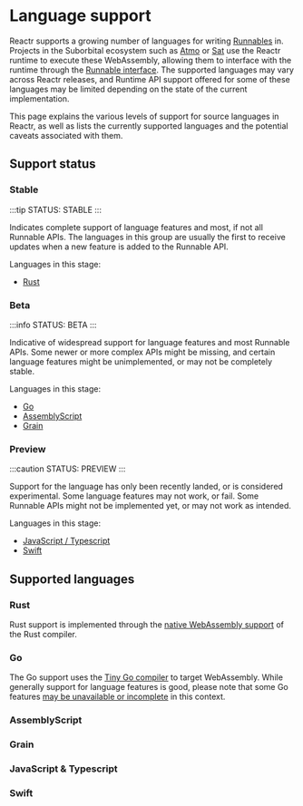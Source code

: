 # Language support

Reactr supports a growing number of languages for writing [Runnables](../atmo/concepts/runnables.md) in. Projects in the Suborbital ecosystem such as [Atmo](../atmo/) or [Sat](../sat/) use the Reactr runtime to execute these WebAssembly, allowing them to interface with the runtime through the [Runnable interface](../atmo/runnable-api/introduction#the-runnable-interface). The supported languages may vary across Reactr releases, and Runtime API support offered for some of these languages may be limited depending on the state of the current implementation.

This page explains the various levels of support for source languages in Reactr, as well as lists the currently supported languages and the potential caveats associated with them.


## Support status

### Stable

:::tip STATUS: STABLE
:::

Indicates complete support of language features and most, if not all Runnable APIs. The languages in this group are usually the first to receive updates when a new feature is added to the Runnable API.

Languages in this stage:
* [Rust](#rust)


### Beta

:::info STATUS: BETA
:::

Indicative of widespread support for language features and most Runnable APIs. Some newer or more complex APIs might be missing, and certain language features might be unimplemented, or may not be completely stable.

Languages in this stage:
* [Go](#go)
* [AssemblyScript](#assemblyscript)
* [Grain](#grain)


### Preview

:::caution STATUS: PREVIEW
:::

Support for the language has only been recently landed, or is considered experimental. Some language features may not work, or fail. Some Runnable APIs might not be implemented yet, or may not work as intended.

Languages in this stage:
* [JavaScript / Typescript](#js-ts)
* [Swift](#swift)


## Supported languages

### Rust
Rust support is implemented through the [native WebAssembly support](https://www.rust-lang.org/what/wasm) of the Rust compiler.

### Go
The Go support uses the [Tiny Go compiler](https://tinygo.org/) to target WebAssembly. While generally support for language features is good, please note that some Go features [may be unavailable or incomplete](https://tinygo.org/docs/reference/lang-support/) in this context.

### AssemblyScript
### Grain
### JavaScript & Typescript
### Swift
